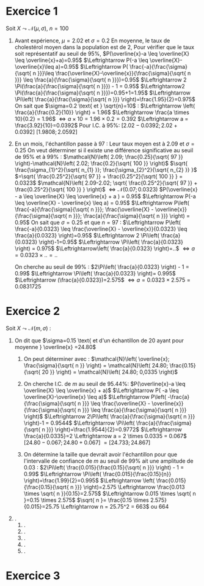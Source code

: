 # Exercice 1

Soit $X \leadsto \mathcal{N}(µ, \sigma),\:n = 100$  

1. Avant expérience, $µ = 2.02 \text{ et }\sigma = 0.2$
   En moyenne, le taux de cholestérol moyen dans la population est de $2$,
   Pour vérifier que le taux soit représentatif au seuil de $95\%$,
   $P(\overline{x}-a \leq \overline{X} \leq \overline{x}+a)=0.95$
   $\Leftrightarrow P(-a \leq \overline{X}-\overline{x}\leq a)=0.95$
   $\Leftrightarrow P( \frac{-a}{\frac{\sigma}{\sqrt{ n }}}\leq \frac{\overline{X}-\overline{x}}{\frac{\sigma}{\sqrt{ n }}} \leq \frac{a}{\frac{\sigma}{\sqrt{ n }}})=0.95$
   $\Leftrightarrow 2 \Pi(\frac{a}{\frac{\sigma}{\sqrt{ n }}}) - 1 = 0.95$
   $\Leftrightarrow2 \Pi(\frac{a}{\frac{\sigma}{\sqrt{ n }}})=0.95+1=1.95$
   $\Leftrightarrow \Pi\left( \frac{a}{\frac{\sigma}{\sqrt{ n }}} \right)=\frac{1.95}{2}=0.975$
   On sait que $\sigma=0.2 \text{ et } \sqrt{n}=10$ :
   $\Leftrightarrow \left( \frac{a}{\frac{0.2}{10}} \right) = 1.96$
   $\Leftrightarrow \frac{a \times 10}{0.2} = 1.96$
   $\Leftrightarrow a \times 10 = 1.96 \times 0.2 = 0.392$
   $\Leftrightarrow a = \frac{3.92}{10}=0.0392$
   Pour $\text{I.C. à 95\% :}$
    $[2.02-0.0392; 2.02+0.0392]$
    $[1.9808; 2.0592]$
    
2. En un mois, l'échantillon passe à $97$ :
   Leur taux moyen est à $2.09$ et $\sigma=0.25$
   On veut déterminer si il existe une différence significative au seuil de $95\% \text{ et à } 99\%$ :
   $\mathcal{N}\left( 2.09; \frac{0.25}{\sqrt{ 97 }} \right)-\mathcal{N}\left( 2.02; \frac{0.2}{\sqrt{ 100 }} \right)$
   $\sqrt{ \frac{\sigma_{1}^2}{\sqrt{ n_{1} }}; \frac{\sigma_{2}^2}{\sqrt{ n_{2} }} }$
   $=\sqrt{ \frac{0.25^2}{\sqrt{ 97 }} + \frac{0.25^2}{\sqrt{ 100 }} } = 0.0323$
   $\mathcal{N}\left( 2.09-2.02; \sqrt{ \frac{0.25^2}{\sqrt{ 97 }} + \frac{0.25^2}{\sqrt{ 100 }} } \right)$
   $\Leftrightarrow \mathcal{N}(0.07; 0.0323)$
   $P(\overline{x} - a \leq \overline{X} \leq \overline{x} + a ) = 0.95$
   $\Leftrightarrow P(-a \leq \overline{X} - \overline{x} \leq a) = 0.95$
   $\Leftrightarrow P\left( \frac{-a}{\frac{\sigma}{\sqrt{ n }}}; \frac{\overline{X} - \overline{x}}{\frac{\sigma}{\sqrt{ n }}}; \frac{a}{\frac{\sigma}{\sqrt{ n }}} \right) = 0.95$
   On sait que $\sigma = 0.25 \text{ et que } n = 97$ :
   $\Leftrightarrow P\left( \frac{-a}{0.0323} \leq \frac{\overline{X} - \overline{x}}{0.0323} \leq \frac{a}{0.0323} \right)=0.95$
   $\Leftrightarrow 2 \Pi\left( \frac{a}{0.0323} \right)-1=0.95$
   $\Leftrightarrow \Pi\left( \frac{a}{0.0323} \right) = 0.975$
   $\Leftrightarrow\left( \frac{a}{0.0323} \right)=..$
   $\Leftrightarrow a = 0.0323 \times .. = ..$
   
   On cherche au seuil de $99\%$ :
   $2\Pi\left( \frac{a}{0.0323} \right) - 1 = 0.99$
   $\Leftrightarrow \Pi\left( \frac{a}{0.0323} \right)= 0.995$
   $\Leftrightarrow (\frac{a}{0.0323})=2.575$
   $\Leftrightarrow a = 0.0323 \times 2.575 = 0.0831725$
# Exercice 2

Soit $X \leadsto \mathcal{N}(m, \sigma)$ :

1. On dit que $\sigma=0.15 \text{ et d'un échantillon de 20 ayant pour moyenne } \overline{x} =24.80$
	1. On peut déterminer avec : $\mathcal{N}\left( \overline{x}; \frac{\sigma}{\sqrt{ n }} \right) = \mathcal{N}\left( 24.80; \frac{0.15}{\sqrt{ 20 }} \right) = \mathcal{N}\left( 24.80; 0,0335 \right)$
	2. On cherche $\text{I.C. de } m \text{ au seuil de 95.44\%}$:
	   $P(\overline{x}-a \leq \overline{X} \leq \overline{x} + a)$
	   $\Leftrightarrow P( -a \leq \overline{X}-\overline{x} \leq a)$
	   $\Leftrightarrow P\left( -\frac{a}{\frac{\sigma}{\sqrt{ n }}} \leq \frac{\overline{X} - \overline{x}}{\frac{\sigma}{\sqrt{ n }}} \leq \frac{a}{\frac{\sigma}{\sqrt{ n }}} \right)$
	   $\Leftrightarrow 2\Pi\left( \frac{a}{\frac{\sigma}{\sqrt{ n }}} \right)-1 = 0.9544$
	   $\Leftrightarrow \Pi\left( \frac{a}{\frac{\sigma}{\sqrt{ n }}} \right)=\frac{1.9544}{2}=0.9772$
	   $\Leftrightarrow \frac{a}{0.0335}=2 \Leftrightarrow a = 2 \times 0.0335 = 0.067$
	   $[24.80-0.067; 24.80 + 0.067]$
	   $= [24.733; 24.867]$
	   	   
	3. On détermine la taille que devrait avoir l'échantillon pour que l'intervalle de confiance de $m$ au seuil de $99\%$ ait une amplitude de $0.03$ :
	   $2\Pi\left( \frac{0.015}{\frac{0.15}{\sqrt{ n }}} \right) - 1 = 0.99$
	   $\Leftrightarrow \Pi\left( \frac{0.015}{\frac{0.15}{n}} \right)=\frac{1.99}{2}=0.995$
	   $\Leftrightarrow \left( \frac{0.015}{\frac{0.15}{\sqrt{ n }}} \right)=2.575 \Leftrightarrow \frac{0.013 \times \sqrt{ n }}{0.15}=2.575$
	   $\Leftrightarrow 0.015 \times \sqrt{ n }=0.15 \times 2.575$
	   $\sqrt{ n }= \frac{0.15 \times 2.575}{0.015}=25.75 \Leftrightarrow n = 25.75^2 = 663$ ou $664$
2. .
	1. .
	2. .
	3. .
	4. .
	5. .
# Exercice 3

